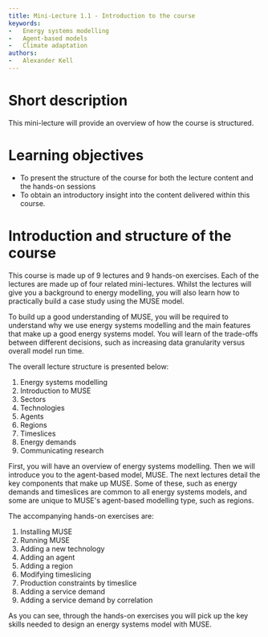 ```yaml
---
title: Mini-Lecture 1.1 - Introduction to the course
keywords:
-   Energy systems modelling
-   Agent-based models
-   Climate adaptation
authors:
-   Alexander Kell
---
```


# Short description

This mini-lecture will provide an overview of how the course is structured.

# Learning objectives

- To present the structure of the course for both the lecture content
    and the hands-on sessions
- To obtain an introductory insight into the content delivered within
    this course.

# Introduction and structure of the course

This course is made up of 9 lectures and 9 hands-on exercises. Each of the lectures are made up of four related mini-lectures. Whilst the lectures will give you a background to energy modelling, you will also learn how to practically build a case study using the MUSE model.

To build up a good understanding of MUSE, you will be required to understand why we use energy systems modelling and the main features that make up a good energy systems model. You will learn of the trade-offs between different decisions, such as increasing data granularity versus overall model run time.

The overall lecture structure is presented below:

1. Energy systems modelling
2. Introduction to MUSE
3. Sectors
4. Technologies
5. Agents
6. Regions
7. Timeslices
8. Energy demands
9. Communicating research

First, you will have an overview of energy systems modelling. Then we will introduce you to the agent-based model, MUSE. The next lectures detail the key components that make up MUSE. Some of these, such as energy demands and timeslices are common to all energy systems models, and some are unique to MUSE's agent-based modelling type, such as regions.

The accompanying hands-on exercises are:

1. Installing MUSE
2. Running MUSE
3. Adding a new technology
4. Adding an agent
5. Adding a region
6. Modifying timeslicing
7. Production constraints by timeslice
8. Adding a service demand
9. Adding a service demand by correlation

As you can see, through the hands-on exercises you will pick up the key skills needed to design an energy systems model with MUSE.

